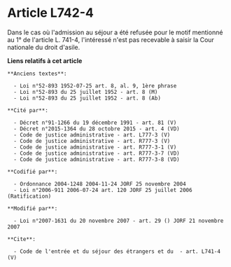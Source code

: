 # Article L742-4

Dans le cas où l'admission au séjour a été refusée pour le motif mentionné au 1° de l'article L. 741-4, l'intéressé n'est pas
recevable à saisir la Cour nationale du droit d'asile.

**Liens relatifs à cet article**

	**Anciens textes**:

	  - Loi n°52-893 1952-07-25 art. 8, al. 9, 1ère phrase
	  - Loi n°52-893 du 25 juillet 1952 - art. 8 (M)
	  - Loi n°52-893 du 25 juillet 1952 - art. 8 (Ab)

	**Cité par**:

	  - Décret n°91-1266 du 19 décembre 1991 - art. 81 (V)
	  - Décret n°2015-1364 du 28 octobre 2015 - art. 4 (VD)
	  - Code de justice administrative - art. L777-3 (V)
	  - Code de justice administrative - art. R777-3 (V)
	  - Code de justice administrative - art. R777-3-1 (V)
	  - Code de justice administrative - art. R777-3-7 (VD)
	  - Code de justice administrative - art. R777-3-8 (VD)

	**Codifié par**:

	  - Ordonnance 2004-1248 2004-11-24 JORF 25 novembre 2004
	  - Loi n°2006-911 2006-07-24 art. 120 JORF 25 juillet 2006 (Ratification)

	**Modifié par**:

	  - Loi n°2007-1631 du 20 novembre 2007 - art. 29 () JORF 21 novembre 2007

	**Cite**:

	  - Code de l'entrée et du séjour des étrangers et du  - art. L741-4 (V)
